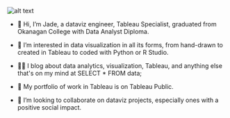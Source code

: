 
![alt text](https://github.com/JadeCreativeL/image-/blob/main/vibes.png?raw=true)

* 👋 Hi, I’m Jade, a dataviz engineer, Tableau Specialist, graduated from Okanagan College with Data Analyst Diploma.

* 👀 I’m interested in data visualization in all its forms, from hand-drawn to created in Tableau to coded with Python or R Studio.

* ✍🏼 I blog about data analytics, visualization, Tableau, and anything else that's on my mind at SELECT * FROM data;

* 🎨 My portfolio of work in Tableau is on Tableau Public.

* 💞️ I’m looking to collaborate on dataviz projects, especially ones with a positive social impact.

